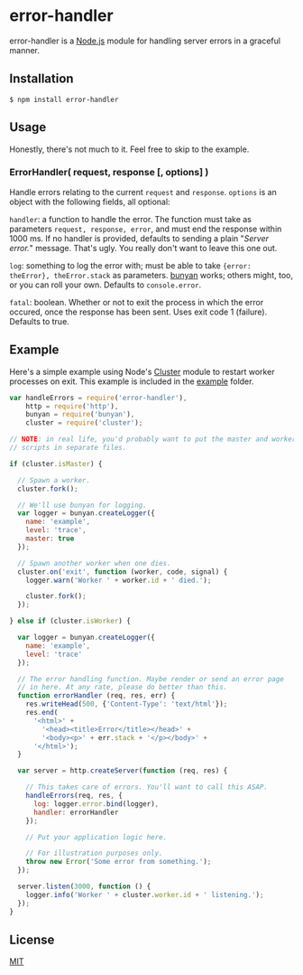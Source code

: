 # error-handler

error-handler is a [Node.js](http://nodejs.org) module for handling server errors in a graceful manner.

## Installation

```
$ npm install error-handler
```

## Usage

Honestly, there's not much to it. Feel free to skip to the example.

### ErrorHandler( request, response [, options] )

Handle errors relating to the current ```request``` and ```response```. ```options``` is an object with the following fields, all optional:

```handler```: a function to handle the error. The function must take as parameters ```request, response, error```, and must end the response within 1000 ms. If no handler is provided, defaults to sending a plain "_Server error._" message. That's ugly. You really don't want to leave this one out.

```log```: something to log the error with; must be able to take ```{error: theError}, theError.stack``` as parameters. [bunyan](https://npmjs.org/package/bunyan) works; others might, too, or you can roll your own. Defaults to ```console.error```.

```fatal```: boolean. Whether or not to exit the process in which the error occured, once the response has been sent. Uses exit code 1 (failure). Defaults to true.

## Example

Here's a simple example using Node's [Cluster](http://nodejs.org/api/cluster.html) module to restart worker processes on exit. This example is included in the [example](https://github.com/lucthev/error-handler/tree/master/example) folder.

```javascript
var handleErrors = require('error-handler'),
    http = require('http'),
    bunyan = require('bunyan'),
    cluster = require('cluster');

// NOTE: in real life, you'd probably want to put the master and worker
// scripts in separate files.

if (cluster.isMaster) {

  // Spawn a worker.
  cluster.fork();

  // We'll use bunyan for logging.
  var logger = bunyan.createLogger({
    name: 'example',
    level: 'trace',
    master: true
  });

  // Spawn another worker when one dies.
  cluster.on('exit', function (worker, code, signal) {
    logger.warn('Worker ' + worker.id + ' died.');

    cluster.fork();
  });

} else if (cluster.isWorker) {

  var logger = bunyan.createLogger({
    name: 'example',
    level: 'trace'
  });

  // The error handling function. Maybe render or send an error page
  // in here. At any rate, please do better than this.
  function errorHandler (req, res, err) {
    res.writeHead(500, {'Content-Type': 'text/html'});
    res.end(
      '<html>' +
        '<head><title>Error</title></head>' +
        '<body><p>' + err.stack + '</p></body>' +
      '</html>');
  }

  var server = http.createServer(function (req, res) {

    // This takes care of errors. You'll want to call this ASAP.
    handleErrors(req, res, {
      log: logger.error.bind(logger),
      handler: errorHandler      
    });

    // Put your application logic here.

    // For illustration purposes only.
    throw new Error('Some error from something.');
  });

  server.listen(3000, function () {
    logger.info('Worker ' + cluster.worker.id + ' listening.');
  });
}
```

## License

[MIT](https://github.com/lucthev/error-handler/blob/master/LICENSE.txt)